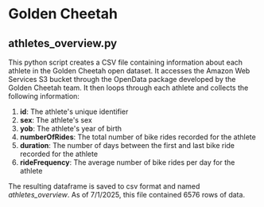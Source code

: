 # Golden Cheetah
  
## athletes_overview.py
  
This python script creates a CSV file containing information about each athlete in the Golden Cheetah open dataset. It accesses the Amazon Web Services S3 bucket through the OpenData package developed by the Golden Cheetah team. It then loops through each athlete and collects the following information:

1. **id**: The athlete's unique identifier
2. **sex**: The athlete's sex
3. **yob**: The athlete's year of birth
4. **numberOfRides**: The total number of bike rides recorded for the athlete
5. **duration**: The number of days between the first and last bike ride recorded for the athlete
6. **rideFrequency**: The average number of bike rides per day for the athlete
  
The resulting dataframe is saved to  csv format and named *athletes_overview*. As of 7/1/2025, this file contained 6576 rows of data.


